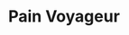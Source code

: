 ---
restaurant_type: Café-Boulangerie
title: Pain Voyageur
description: Une boulangerie-café artisanale offrant des pains frais, des viennoiseries et des repas préparés avec soin dans une ambiance chaleureuse.
location: 369 rue King Est, Sherbrooke
order: 1
--- 